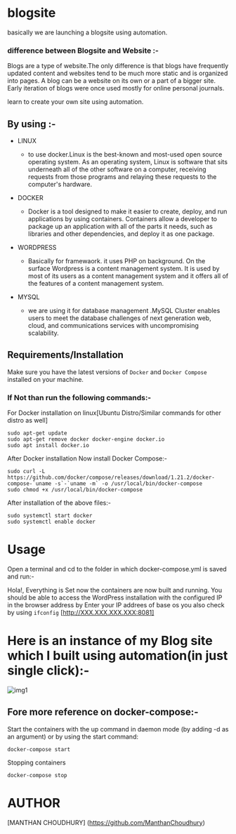 # blogsite

basically we are launching a blogsite using automation.

### difference between Blogsite and Website :-

Blogs are a type of website.The only difference is that blogs have frequently updated content and websites tend to be much more static and is organized into pages. A blog can be a website on its own or a part of a bigger site. Early iteration of blogs were once used mostly for online personal journals.
    
learn to create your own site using automation.
## By using :-

-  LINUX 
    -  to use docker.Linux is the best-known and most-used open source operating system. As an operating system, Linux is software that sits underneath all of the other software on a computer, receiving requests from those programs and relaying these requests to the computer's hardware.
    
-  DOCKER
    -  Docker is a tool designed to make it easier to create, deploy, and run applications by using containers. Containers allow a developer to package up an application with all of the parts it needs, such as libraries and other dependencies, and deploy it as one package.
    
-  WORDPRESS
   -  Basically for framewaork. it uses PHP on background. On the surface Wordpress is a content management system. It is used by most of its users as a content management system and it offers all of the features of a content management system.
   
-  MYSQL
   -  we are using it for database management .MySQL Cluster enables users to meet the database challenges of next generation web, cloud, and communications services with uncompromising scalability.


## Requirements/Installation

Make sure you have the latest versions of `Docker` and `Docker Compose` installed on your machine.

### If Not than run the following commands:-

For Docker installation on linux[Ubuntu Distro/Similar commands for other distro as well]
 
    sudo apt-get update
    sudo apt-get remove docker docker-engine docker.io
    sudo apt install docker.io
    
After Docker installation Now install Docker Compose:-

    sudo curl -L https://github.com/docker/compose/releases/download/1.21.2/docker-compose-`uname -s`-`uname -m` -o /usr/local/bin/docker-compose
    sudo chmod +x /usr/local/bin/docker-compose
    
After installation of the above files:-

    sudo systemctl start docker
    sudo systemctl enable docker


# Usage

Open a terminal and cd to the folder in which docker-compose.yml is saved and run:-

Hola!, Everything is Set now the containers are now built and running. You should be able to access the WordPress installation with the configured IP in the browser address by Enter your IP addrees of base os you also check by using `ifconfig` [http://XXX.XXX.XXX.XXX:8081]


# Here is an instance of my Blog site which I built using automation(in just single click):- 


![img1](https://user-images.githubusercontent.com/45136716/81509248-e3e99d80-9326-11ea-9257-bd6fb89a5dfa.jpg)


## Fore more reference on docker-compose:-

Start the containers with the up command in daemon mode (by adding -d as an argument) or by using the start command:

`docker-compose start`
    
Stopping containers

`docker-compose stop`


# AUTHOR
 
 [MANTHAN CHOUDHURY] (https://github.com/ManthanChoudhury)
 





